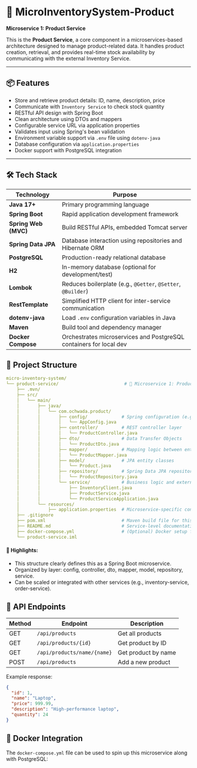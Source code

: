 # 🛒 MicroInventorySystem-Product

**Microservice 1: Product Service**

This is the **Product Service**, a core component in a microservices-based architecture designed to manage product-related data. It handles product creation, retrieval, and provides real-time stock availability by communicating with the external Inventory Service.

---

## 📦 Features

- Store and retrieve product details: ID, name, description, price
- Communicate with `Inventory Service` to check stock quantity
- RESTful API design with Spring Boot
- Clean architecture using DTOs and mappers
- Configurable service URL via application properties
- Validates input using Spring's bean validation
- Environment variable support via `.env` file using `dotenv-java`
- Database configuration via `application.properties`
- Docker support with PostgreSQL integration

---

## 🛠 Tech Stack
| Technology           | Purpose                                                            |
|----------------------|--------------------------------------------------------------------|
| **Java 17+**         | Primary programming language                                       |
| **Spring Boot**      | Rapid application development framework                            |
| **Spring Web (MVC)** | Build RESTful APIs, embedded Tomcat server                         |
| **Spring Data JPA**  | Database interaction using repositories and Hibernate ORM          |
| **PostgreSQL**       | Production-ready relational database                               |
| **H2**               | In-memory database (optional for development/test)                 |
| **Lombok**           | Reduces boilerplate (e.g., `@Getter`, `@Setter`, `@Builder`)       |
| **RestTemplate**     | Simplified HTTP client for inter-service communication             |
| **dotenv-java**      | Load `.env` configuration variables in Java                        |
| **Maven**            | Build tool and dependency manager                                  |
| **Docker Compose**   | Orchestrates microservices and PostgreSQL containers for local dev |

 

## 📁 Project Structure
```yaml
micro-inventory-system/
└── product-service/                         # 🧩 Microservice 1: Product Service
    ├── .mvn/
    ├── src/
    │   └── main/
    │       ├── java/
    │       │   └── com.ochwada.product/
    │       │       ├── config/             # Spring configuration (e.g., RestTemplate bean)
    │       │       │   └── AppConfig.java
    │       │       ├── controller/         # REST controller layer
    │       │       │   └── ProductController.java
    │       │       ├── dto/                # Data Transfer Objects
    │       │       │   └── ProductDto.java
    │       │       ├── mapper/             # Mapping logic between entities and DTOs
    │       │       │   └── ProductMapper.java
    │       │       ├── model/              # JPA entity classes
    │       │       │   └── Product.java
    │       │       ├── repository/         # Spring Data JPA repositories
    │       │       │   └── ProductRepository.java
    │       │       └── service/            # Business logic and external service communication
    │       │           ├── InventoryClient.java
    │       │           ├── ProductService.java
    │       │           └── ProductServiceApplication.java
    │       └── resources/
    │           ├── application.properties  # Microservice-specific config (port, inventory URL)
    ├── .gitignore
    ├── pom.xml                             # Maven build file for this microservice
    ├── README.md                           # Service-level documentation
    ├── docker-compose.yml                  # (Optional) Docker setup for running the system
    └── product-service.iml

```
#### 🧩 Highlights:
- This structure clearly defines this as a Spring Boot microservice. 
- Organized by layer: config, controller, dto, mapper, model, repository, service. 
- Can be scaled or integrated with other services (e.g., inventory-service, order-service).

## 📡 API Endpoints

| Method | Endpoint                    | Description         |
|--------|-----------------------------|---------------------|
| GET    | `/api/products`             | Get all products    |
| GET    | `/api/products/{id}`        | Get product by ID   |
| GET    | `/api/products/name/{name}` | Get product by name |
| POST   | `/api/products`             | Add a new product   |

Example response:

```json
{
  "id": 1,
  "name": "Laptop",
  "price": 999.99,
  "description": "High-performance laptop",
  "quantity": 24
}
```
## 🐳 Docker Integration

The `docker-compose.yml` file can be used to spin up this microservice along with PostgreSQL:
